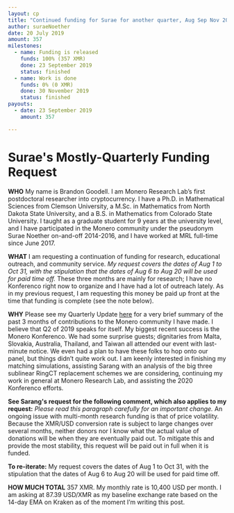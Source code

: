 ```yaml
---
layout: cp
title: "Continued funding for Surae for another quarter, Aug Sep Nov 2019"
author: suraeNoether
date: 20 July 2019
amount: 357
milestones:
  - name: Funding is released
    funds: 100% (357 XMR)
    done: 23 September 2019
    status: finished
  - name: Work is done
    funds: 0% (0 XMR)
    done: 30 November 2019
    status: finished
payouts:
  - date: 23 September 2019
    amount: 357

---
```


# Surae's Mostly-Quarterly Funding Request

**WHO** My name is Brandon Goodell. I am Monero Research Lab’s first postdoctoral researcher into cryptocurrency. I have a Ph.D. in Mathematical Sciences from Clemson University, a M.Sc. in Mathematics from North Dakota State University, and a B.S. in Mathematics from Colorado State University. I taught as a graduate student for 9 years at the university level, and I have participated in the Monero community under the pseudonym Surae Noether on-and-off 2014-2016, and I have worked at MRL full-time since June 2017.

**WHAT** I am requesting a continuation of funding for research, educational outreach, and community service. _My request covers the dates of Aug 1 to Oct 31, with the stipulation that the dates of Aug 6 to Aug 20 will be used for paid time off._ These three months are mainly for research; I have no Konferenco right now to organize and I have had a lot of outreach lately. As in my previous request, I am requesting this money be paid up front at the time that funding is complete (see the note below).

**WHY** Please see my Quarterly Update [here](https://repo.getmonero.org/monero-project/ccs-proposals/merge_requests/50#note_5435) for a very brief summary of the past 3 months of contributions to the Monero community I have made. I believe that Q2 of 2019 speaks for itself. My biggest recent success is the Monero Konferenco. We had some surprise guests; dignitaries from Malta, Slovakia, Australia, Thailand, and Taiwan all attended our event with last-minute notice. We even had a plan to have these folks to hop onto our panel, but things didn’t quite work out. I am keenly interested in finishing my matching simulations, assisting Sarang with an analysis of the big three sublinear RingCT replacement schemes we are considering, continuing my work in general at Monero Research Lab, and assisting the 2020 Konferenco efforts.

**See Sarang's request for the following comment, which also applies to my request:** _Please read this paragraph carefully for an important change._ An ongoing issue with multi-month research funding is that of price volatility. Because the XMR/USD conversion rate is subject to large changes over several months, neither donors nor I know what the actual value of donations will be when they are eventually paid out. To mitigate this and provide the most stability, this request will be paid out in full when it is funded.

**To re-iterate:** My request covers the dates of Aug 1 to Oct 31, with the stipulation that the dates of Aug 6 to Aug 20 will be used for paid time off.

**HOW MUCH TOTAL** 357 XMR. My monthly rate is 10,400 USD per month. I am asking at 87.39 USD/XMR as my baseline exchange rate based on the 14-day EMA on Kraken as of the moment I’m writing this post. 